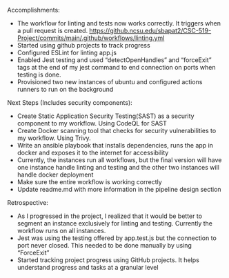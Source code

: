Accomplishments: 
-	The workflow for linting and tests now works correctly. It triggers when a pull request is created. https://github.ncsu.edu/sbapat2/CSC-519-Project/commits/main/.github/workflows/linting.yml 
-	Started using github projects to track progress
-	Configured ESLint for linting app.js
-	Enabled Jest testing and used “detectOpenHandles” and “forceExit” tags at the end of my jest command to end connection on ports when testing is done.
-	Provisioned two new instances of ubuntu and configured actions runners to run on the background

Next Steps (Includes security components):
-	Create Static Application Security Testing(SAST) as a security component to my workflow. Using CodeQL for SAST
-	Create Docker scanning tool that checks for security vulnerabilities to my workflow. Using Trivy. 
-	Write an ansible playbook that installs dependencies, runs the app in docker and exposes it to the internet for accessibility
-	Currently, the instances run all workflows, but the final version will have one instance handle linting and testing and the other two instances will handle docker deployment
-	Make sure the entire workflow is working correctly
-	Update readme.md with more information in the pipeline design section

Retrospective:
-	As I progressed in the project, I realized that it would be better to segment an instance exclusively for linting and testing. Currently the workflow runs on all instances.
-	Jest was using the testing offered by app.test.js but the connection to port never closed. This needed to be done manually by using “ForceExit”
-	Started tracking project progress using GitHub projects. It helps understand progress and tasks at a granular level
